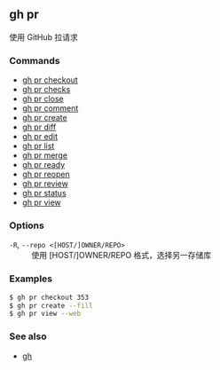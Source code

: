 ## gh pr

使用 GitHub 拉请求

### Commands

- [gh pr checkout](./gh_pr_checkout.zh.md)
- [gh pr checks](./gh_pr_checks.zh.md)
- [gh pr close](./gh_pr_close.zh.md)
- [gh pr comment](./gh_pr_comment.zh.md)
- [gh pr create](./gh_pr_create.zh.md)
- [gh pr diff](./gh_pr_diff.zh.md)
- [gh pr edit](./gh_pr_edit.zh.md)
- [gh pr list](./gh_pr_list.zh.md)
- [gh pr merge](./gh_pr_merge.zh.md)
- [gh pr ready](./gh_pr_ready.zh.md)
- [gh pr reopen](./gh_pr_reopen.zh.md)
- [gh pr review](./gh_pr_review.zh.md)
- [gh pr status](./gh_pr_status.zh.md)
- [gh pr view](./gh_pr_view.zh.md)

### Options

<dl class="flags">
	<dt><code>-R</code>, <code>--repo &lt;[HOST/]OWNER/REPO&gt;</code></dt>
	<dd>使用 [HOST/]OWNER/REPO 格式，选择另一存储库</dd>
</dl>

### Examples

```bash
$ gh pr checkout 353
$ gh pr create --fill
$ gh pr view --web
```

### See also

- [gh](./gh.zh.md)
